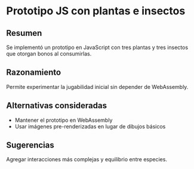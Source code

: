 # Prototipo JS con plantas e insectos

## Resumen
Se implementó un prototipo en JavaScript con tres plantas y tres insectos que otorgan bonos al consumirlas.

## Razonamiento
Permite experimentar la jugabilidad inicial sin depender de WebAssembly.

## Alternativas consideradas
- Mantener el prototipo en WebAssembly
- Usar imágenes pre-renderizadas en lugar de dibujos básicos

## Sugerencias
Agregar interacciones más complejas y equilibrio entre especies.
